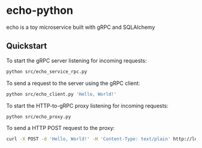 # echo-python

echo is a toy microservice built with gRPC and SQLAlchemy

## Quickstart

To start the gRPC server listening for incoming requests:

```bash
python src/echo_service_rpc.py
```

To send a request to the server using the gRPC client:

```bash
python src/echo_client.py 'Hello, World!'
```

To start the HTTP-to-gRPC proxy listening for incoming requests:

```bash
python src/echo_proxy.py
```

To send a HTTP POST request to the proxy:

```bash
curl -X POST -d 'Hello, World!' -H 'Content-Type: text/plain' http://localhost:8081/echo
```

